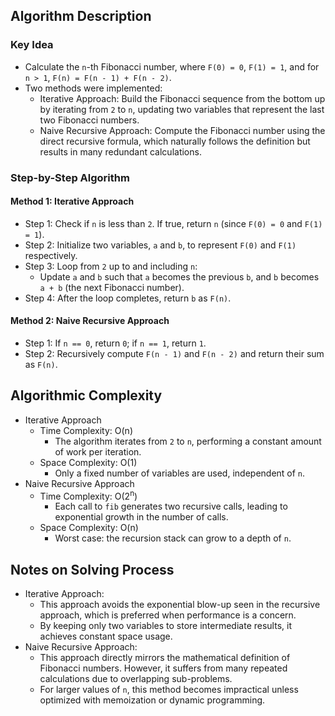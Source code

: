 ## Algorithm Description
### Key Idea
- Calculate the ```n```-th Fibonacci number, where ```F(0) = 0```, ```F(1) = 1```, and for ```n > 1```, ```F(n) = F(n - 1) + F(n - 2)```.
- Two methods were implemented:
  - Iterative Approach: Build the Fibonacci sequence from the bottom up by iterating from ```2``` to ```n```, updating two variables that represent the last two Fibonacci numbers.
  - Naive Recursive Approach: Compute the Fibonacci number using the direct recursive formula, which naturally follows the definition but results in many redundant calculations.

### Step-by-Step Algorithm
#### Method 1: Iterative Approach
- Step 1: Check if ```n``` is less than ```2```. If true, return ```n``` (since ```F(0) = 0``` and ```F(1) = 1```).
- Step 2: Initialize two variables, ```a``` and ```b```, to represent ```F(0)``` and ```F(1)``` respectively.
- Step 3: Loop from ```2``` up to and including ```n```:
  - Update ```a``` and ```b``` such that ```a``` becomes the previous ```b```, and ```b``` becomes ```a + b``` (the next Fibonacci number).
- Step 4: After the loop completes, return ```b``` as ```F(n)```.
#### Method 2: Naive Recursive Approach
- Step 1: If ```n == 0```, return ```0```; if ```n == 1```, return ```1```.
- Step 2: Recursively compute ```F(n - 1)``` and ```F(n - 2)``` and return their sum as ```F(n)```.

## Algorithmic Complexity
- Iterative Approach
  - Time Complexity: O(n)
    - The algorithm iterates from ```2``` to ```n```, performing a constant amount of work per iteration.
  - Space Complexity: O(1)
    - Only a fixed number of variables are used, independent of ```n```.
- Naive Recursive Approach
  - Time Complexity: O(2<sup>n</sup>)
    - Each call to ```fib``` generates two recursive calls, leading to exponential growth in the number of calls.
  - Space Complexity: O(n)
    - Worst case: the recursion stack can grow to a depth of ```n```.

## Notes on Solving Process
- Iterative Approach:
  - This approach avoids the exponential blow-up seen in the recursive approach, which is preferred when performance is a concern.
  - By keeping only two variables to store intermediate results, it achieves constant space usage.
- Naive Recursive Approach:
  - This approach directly mirrors the mathematical definition of Fibonacci numbers. However, it suffers from many repeated calculations due to overlapping sub-problems.
  - For larger values of ```n```, this method becomes impractical unless optimized with memoization or dynamic programming.